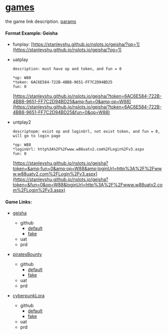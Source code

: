# [games](../index.md)

the game link description.  [params](./params.md)

#### Format Example: Geisha

- funplay:
  [https://stanleyshu.github.io/nslots.io/geisha/?op=1](https://stanleyshu.github.io/nslots.io/geisha/?op=1)
- uatplay

  ```
  description: must have op and token, and fun = 0

  *op: W88
  *token: 6AC6E584-722B-4BB8-9651-FF7C2D94BD25
  fun: 0
  ```

  [https://stanleyshu.github.io/nslots.io/geisha/?token=6AC6E584-722B-4BB8-9651-FF7C2D94BD25&amp;fun=0&amp;op=W88](https://stanleyshu.github.io/nslots.io/geisha/?token=6AC6E584-722B-4BB8-9651-FF7C2D94BD25&fun=0&op=W88)
- untplay2

  ```
  descriptopm: exist op and loginUrl, not exist token, and fun = 0, will go to login page

  *op: W88
  *loginUrl: http%3A%2F%2Fwww.w88uatv2.com%2FLogin%2Fv3.aspx
  fun: 0
  ```

  [https://stanleyshu.github.io/nslots.io/geisha?token=&amp;fun=0&amp;op=W88&amp;loginUrl=http%3A%2F%2Fwww.w88uatv2.com%2FLogin%2Fv3.aspx](https://stanleyshu.github.io/nslots.io/geisha?token=&fun=0&op=W88&loginUrl=http%3A%2F%2Fwww.w88uatv2.com%2FLogin%2Fv3.aspx)

#### Game Links:

- [geisha](../games/geisha.md)

  - github
    - [default](https://stanleyshu.github.io/nslots.io/geisha/?op=1)
    - [fake](https://stanleyshu.github.io/nslots.io/geishaFake/?op=1)
  - uat
  - prd
- [piratesBounty](../games/piratesBounty.md)

  - github
    - [default](https://stanleyshu.github.io/nslots.io/piratesBounty/?op=1)
    - [fake](https://stanleyshu.github.io/nslots.io/piratesBountyFake/?op=1)
  - uat
  - prd

- [cyberpunkLora](../games/cyberpunkLora.md)
  - github
    - [default](https://stanleyshu.github.io/nslots.io/cyberpunkLora/?op=1)
    - [fake](https://stanleyshu.github.io/nslots.io/cyberpunkLoraFake/?op=1)
  - uat
  - prd